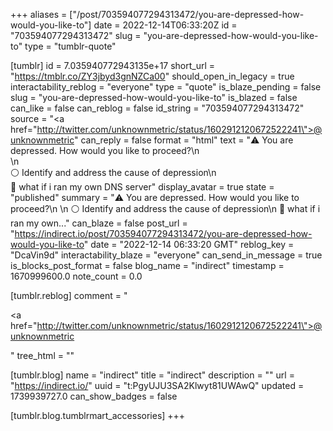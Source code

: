 +++
aliases = ["/post/703594077294313472/you-are-depressed-how-would-you-like-to"]
date = 2022-12-14T06:33:20Z
id = "703594077294313472"
slug = "you-are-depressed-how-would-you-like-to"
type = "tumblr-quote"

[tumblr]
id = 7.035940772943135e+17
short_url = "https://tmblr.co/ZY3jbyd3gnNZCa00"
should_open_in_legacy = true
interactability_reblog = "everyone"
type = "quote"
is_blaze_pending = false
slug = "you-are-depressed-how-would-you-like-to"
is_blazed = false
can_like = false
can_reblog = false
id_string = "703594077294313472"
source = "<a href=\"http://twitter.com/unknownmetric/status/1602912120672522241\">@unknownmetric</a>"
can_reply = false
format = "html"
text = "⚠️ You are depressed. How would you like to proceed?\n<br/>\n<br/>⚪️ Identify and address the cause of depression\n<br/>🔘 what if i ran my own DNS server"
display_avatar = true
state = "published"
summary = "⚠️ You are depressed. How would you like to proceed?\n \n ⚪️ Identify and address the cause of depression\n 🔘 what if i ran my own..."
can_blaze = false
post_url = "https://indirect.io/post/703594077294313472/you-are-depressed-how-would-you-like-to"
date = "2022-12-14 06:33:20 GMT"
reblog_key = "DcaVin9d"
interactability_blaze = "everyone"
can_send_in_message = true
is_blocks_post_format = false
blog_name = "indirect"
timestamp = 1670999600.0
note_count = 0.0

[tumblr.reblog]
comment = "<p><a href=\"http://twitter.com/unknownmetric/status/1602912120672522241\">@unknownmetric</a></p>"
tree_html = ""

[tumblr.blog]
name = "indirect"
title = "indirect"
description = ""
url = "https://indirect.io/"
uuid = "t:PgyUJU3SA2Klwyt81UWAwQ"
updated = 1739939727.0
can_show_badges = false

[tumblr.blog.tumblrmart_accessories]
+++
